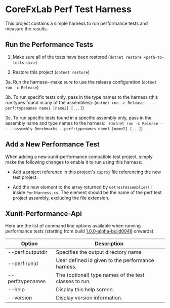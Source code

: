 # CoreFxLab Perf Test Harness

This project contains a simple harness to run performance tests and measure the
results.

## Run the Performance Tests

1. Make sure all of the tests have been restored
   (`dotnet restore <path-to-tests-dir>`)

2. Restore this project
   (`dotnet restore`)

3a. Run the harness--make sure to use the release configuration
   (`dotnet run -c Release`)
   
3b. To run specific tests only, pass in the type names to the harness (this run types found in any of the assemblies):
   (`dotnet run -c Release -- --perf:typenames name1 [name2] [...]`)
   
3c. To run specific tests found in a specific assembly only, pass in the assembly name and type names to the harness:
   (`dotnet run -c Release -- --assembly Benchmarks --perf:typenames name1 [name2] [...]`)

## Add a New Performance Test

When adding a new xunit-performance compatible test project, simply make the
following changes to enable it to run using this harness:

* Add a project reference in this project's `csproj` file referencing the new
  test project.

* Add the new element to the array returned by `GetTestAssemblies()` inside
  `PerfHarness.cs`. The element should be the name of the perf test project
  assembly, excluding the file extension.

## Xunit-Performance-Api

Here are the list of command line options available when running performance tests (starting from build [1.0.0-alpha-build0048](https://dotnet.myget.org/feed/dotnet-core/package/nuget/xunit.performance.api) onwards).

Option | Description
--- | ---
--perf:outputdir | Specifies the output directory name.
--perf:runid | User defined id given to the performance harness.
--perf:typenames | The (optional) type names of the test classes to run.
--help | Display this help screen.
--version | Display version information.